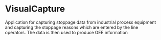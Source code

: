 # VisualCapture
Application for capturing stoppage data from industrial process equipment and capturing the stoppage reasons which are entered by the line operators. The data is then used to produce OEE information
